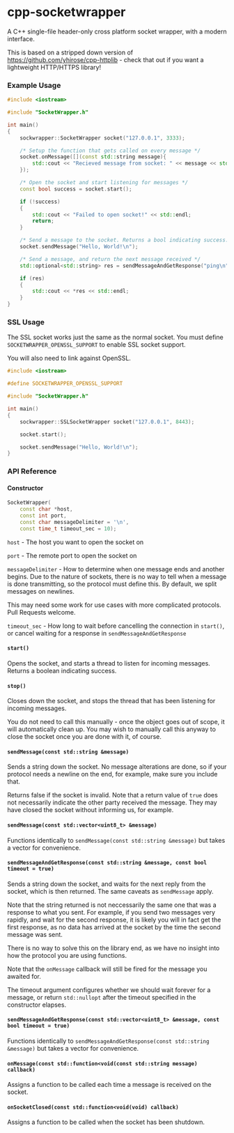 # cpp-socketwrapper

A C++ single-file header-only cross platform socket wrapper, with a modern interface.

This is based on a stripped down version of https://github.com/yhirose/cpp-httplib - check that out if you want a lightweight HTTP/HTTPS library!

### Example Usage

```cpp
#include <iostream>

#include "SocketWrapper.h"

int main()
{
    sockwrapper::SocketWrapper socket("127.0.0.1", 3333);

    /* Setup the function that gets called on every message */
    socket.onMessage([](const std::string message){
        std::cout << "Recieved message from socket: " << message << std::endl;
    });

    /* Open the socket and start listening for messages */
    const bool success = socket.start();

    if (!success)
    {
        std::cout << "Failed to open socket!" << std::endl;
        return;
    }

    /* Send a message to the socket. Returns a bool indicating success. */
    socket.sendMessage("Hello, World!\n");

    /* Send a message, and return the next message received */
    std::optional<std::string> res = sendMessageAndGetResponse("ping\n");

    if (res)
    {
        std::cout << *res << std::endl;
    }
}
```

### SSL Usage

The SSL socket works just the same as the normal socket.
You must define `SOCKETWRAPPER_OPENSSL_SUPPORT` to enable SSL socket support.

You will also need to link against OpenSSL.

```cpp
#include <iostream>

#define SOCKETWRAPPER_OPENSSL_SUPPORT

#include "SocketWrapper.h"

int main()
{
    sockwrapper::SSLSocketWrapper socket("127.0.0.1", 8443);

    socket.start();

    socket.sendMessage("Hello, World!\n");
}
```

### API Reference


#### Constructor

```cpp
SocketWrapper(
    const char *host,
    const int port,
    const char messageDelimiter = '\n',
    const time_t timeout_sec = 10);
```

`host` - The host you want to open the socket on

`port` - The remote port to open the socket on

`messageDelimiter` - How to determine when one message ends and another begins. Due to the nature of sockets, there is no way to tell when a message is done transmitting, so the protocol must define this. By default, we split messages on newlines.

This may need some work for use cases with more complicated protocols. Pull Requests welcome.

`timeout_sec` - How long to wait before cancelling the connection in `start()`, or cancel waiting for a response in `sendMessageAndGetResponse`

#### `start()`

Opens the socket, and starts a thread to listen for incoming messages. Returns a boolean indicating success.

#### `stop()`

Closes down the socket, and stops the thread that has been listening for incoming messages.

You do not need to call this manually - once the object goes out of scope, it will automatically clean up. 
You may wish to manually call this anyway to close the socket once you are done with it, of course.

#### `sendMessage(const std::string &message)`

Sends a string down the socket. No message alterations are done, so if your protocol needs a newline on the end, for example, make sure you include that.

Returns false if the socket is invalid. Note that a return value of `true` does not necessarily indicate the other party received the message. They may have closed the socket without informing us, for example.

#### `sendMessage(const std::vector<uint8_t> &message)`

Functions identically to `sendMessage(const std::string &message)` but takes a vector for convenience.

#### `sendMessageAndGetResponse(const std::string &message, const bool timeout = true)`

Sends a string down the socket, and waits for the next reply from the socket, which is then returned. The same caveats as `sendMessage` apply.

Note that the string returned is not neccessarily the same one that was a response to what you sent.
For example, if you send two messages very rapidly, and wait for the second response, it is likely you will in fact get the first response, as no data has arrived at the socket by the time the second message was sent.

There is no way to solve this on the library end, as we have no insight into how the protocol you are using functions.

Note that the `onMessage` callback will still be fired for the message you awaited for.

The timeout argument configures whether we should wait forever for a message, or return `std::nullopt` after the timeout specified in the constructor elapses.

#### `sendMessageAndGetResponse(const std::vector<uint8_t> &message, const bool timeout = true)`

Functions identically to `sendMessageAndGetResponse(const std::string &message)` but takes a vector for convenience.

#### `onMessage(const std::function<void(const std::string message) callback)`

Assigns a function to be called each time a message is received on the socket.

#### `onSocketClosed(const std::function<void(void) callback)`

Assigns a function to be called when the socket has been shutdown.
